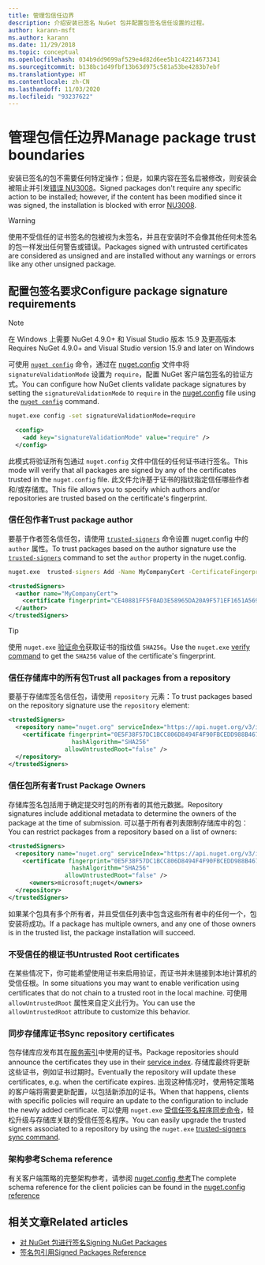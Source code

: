 ```yaml
---
title: 管理包信任边界
description: 介绍安装已签名 NuGet 包并配置包签名信任设置的过程。
author: karann-msft
ms.author: karann
ms.date: 11/29/2018
ms.topic: conceptual
ms.openlocfilehash: 034b9dd9699af529e4d82d6ee5b1c42214673341
ms.sourcegitcommit: b138bc1d49fbf13b63d975c581a53be4283b7ebf
ms.translationtype: HT
ms.contentlocale: zh-CN
ms.lasthandoff: 11/03/2020
ms.locfileid: "93237622"
---
```

# <a name="manage-package-trust-boundaries"></a><span data-ttu-id="37174-103">管理包信任边界</span><span class="sxs-lookup"><span data-stu-id="37174-103">Manage package trust boundaries</span></span>

<span data-ttu-id="37174-104">安装已签名的包不需要任何特定操作；但是，如果内容在签名后被修改，则安装会被阻止并引发[错误 NU3008](../reference/errors-and-warnings/NU3008.md)。</span><span class="sxs-lookup"><span data-stu-id="37174-104">Signed packages don't require any specific action to be installed; however, if the content has been modified since it was signed, the installation is blocked with error [NU3008](../reference/errors-and-warnings/NU3008.md).</span></span>

> [!Warning]
> <span data-ttu-id="37174-105">使用不受信任的证书签名的包被视为未签名，并且在安装时不会像其他任何未签名的包一样发出任何警告或错误。</span><span class="sxs-lookup"><span data-stu-id="37174-105">Packages signed with untrusted certificates are considered as unsigned and are installed without any warnings or errors like any other unsigned package.</span></span>

## <a name="configure-package-signature-requirements"></a><span data-ttu-id="37174-106">配置包签名要求</span><span class="sxs-lookup"><span data-stu-id="37174-106">Configure package signature requirements</span></span>

> [!Note]
> <span data-ttu-id="37174-107">在 Windows 上需要 NuGet 4.9.0+ 和 Visual Studio 版本 15.9 及更高版本</span><span class="sxs-lookup"><span data-stu-id="37174-107">Requires NuGet 4.9.0+ and Visual Studio version 15.9 and later on Windows</span></span>

<span data-ttu-id="37174-108">可使用 [`nuget config`](../reference/cli-reference/cli-ref-config.md) 命令，通过在 [nuget.config](../reference/nuget-config-file.md) 文件中将 `signatureValidationMode` 设置为 `require`，配置 NuGet 客户端包签名的验证方式。</span><span class="sxs-lookup"><span data-stu-id="37174-108">You can configure how NuGet clients validate package signatures by setting the `signatureValidationMode` to `require` in the [nuget.config](../reference/nuget-config-file.md) file using the [`nuget config`](../reference/cli-reference/cli-ref-config.md) command.</span></span>

```cmd
nuget.exe config -set signatureValidationMode=require
```

```xml
  <config>
    <add key="signatureValidationMode" value="require" />
  </config>
```

<span data-ttu-id="37174-109">此模式将验证所有包通过 `nuget.config` 文件中信任的任何证书进行签名。</span><span class="sxs-lookup"><span data-stu-id="37174-109">This mode will verify that all packages are signed by any of the certificates trusted in the `nuget.config` file.</span></span> <span data-ttu-id="37174-110">此文件允许基于证书的指纹指定信任哪些作者和/或存储库。</span><span class="sxs-lookup"><span data-stu-id="37174-110">This file allows you to specify which authors and/or repositories are trusted based on the certificate's fingerprint.</span></span>

### <a name="trust-package-author"></a><span data-ttu-id="37174-111">信任包作者</span><span class="sxs-lookup"><span data-stu-id="37174-111">Trust package author</span></span>

<span data-ttu-id="37174-112">要基于作者签名信任包，请使用 [`trusted-signers`](../reference/cli-reference/cli-ref-trusted-signers.md) 命令设置 nuget.config 中的 `author` 属性。</span><span class="sxs-lookup"><span data-stu-id="37174-112">To trust packages based on the author signature use the [`trusted-signers`](../reference/cli-reference/cli-ref-trusted-signers.md) command to set the `author` property in the nuget.config.</span></span>

```cmd
nuget.exe  trusted-signers Add -Name MyCompanyCert -CertificateFingerprint CE40881FF5F0AD3E58965DA20A9F571EF1651A56933748E1BF1C99E537C4E039 -FingerprintAlgorithm SHA256
```

```xml
<trustedSigners>
  <author name="MyCompanyCert">
    <certificate fingerprint="CE40881FF5F0AD3E58965DA20A9F571EF1651A56933748E1BF1C99E537C4E039" hashAlgorithm="SHA256" allowUntrustedRoot="false" />
  </author>
</trustedSigners>
```

>[!TIP]
><span data-ttu-id="37174-113">使用 `nuget.exe` [验证命令](../reference/cli-reference/cli-ref-verify.md)获取证书的指纹值 `SHA256`。</span><span class="sxs-lookup"><span data-stu-id="37174-113">Use the `nuget.exe` [verify command](../reference/cli-reference/cli-ref-verify.md) to get the `SHA256` value of the certificate's fingerprint.</span></span>


### <a name="trust-all-packages-from-a-repository"></a><span data-ttu-id="37174-114">信任存储库中的所有包</span><span class="sxs-lookup"><span data-stu-id="37174-114">Trust all packages from a repository</span></span>

<span data-ttu-id="37174-115">要基于存储库签名信任包，请使用 `repository` 元素：</span><span class="sxs-lookup"><span data-stu-id="37174-115">To trust packages based on the repository signature use the `repository` element:</span></span>

```xml
<trustedSigners>  
  <repository name="nuget.org" serviceIndex="https://api.nuget.org/v3/index.json">
    <certificate fingerprint="0E5F38F57DC1BCC806D8494F4F90FBCEDD988B4676070...." 
                  hashAlgorithm="SHA256" 
                allowUntrustedRoot="false" />
  </repository>
</trustedSigners>
```

### <a name="trust-package-owners"></a><span data-ttu-id="37174-116">信任包所有者</span><span class="sxs-lookup"><span data-stu-id="37174-116">Trust Package Owners</span></span>

<span data-ttu-id="37174-117">存储库签名包括用于确定提交时包的所有者的其他元数据。</span><span class="sxs-lookup"><span data-stu-id="37174-117">Repository signatures include additional metadata to determine the owners of the package at the time of submission.</span></span> <span data-ttu-id="37174-118">可以基于所有者列表限制存储库中的包：</span><span class="sxs-lookup"><span data-stu-id="37174-118">You can restrict packages from a repository based on a list of owners:</span></span>

```xml
<trustedSigners>  
  <repository name="nuget.org" serviceIndex="https://api.nuget.org/v3/index.json">
    <certificate fingerprint="0E5F38F57DC1BCC806D8494F4F90FBCEDD988B4676070...." 
                  hashAlgorithm="SHA256" 
                allowUntrustedRoot="false" />
      <owners>microsoft;nuget</owners>
  </repository>
</trustedSigners>
```

<span data-ttu-id="37174-119">如果某个包具有多个所有者，并且受信任列表中包含这些所有者中的任何一个，包安装将成功。</span><span class="sxs-lookup"><span data-stu-id="37174-119">If a package has multiple owners, and any one of those owners is in the trusted list, the package installation will succeed.</span></span>

### <a name="untrusted-root-certificates"></a><span data-ttu-id="37174-120">不受信任的根证书</span><span class="sxs-lookup"><span data-stu-id="37174-120">Untrusted Root certificates</span></span>

<span data-ttu-id="37174-121">在某些情况下，你可能希望使用证书来启用验证，而证书并未链接到本地计算机的受信任根。</span><span class="sxs-lookup"><span data-stu-id="37174-121">In some situations you may want to enable verification using certificates that do not chain to a trusted root in the local machine.</span></span> <span data-ttu-id="37174-122">可使用 `allowUntrustedRoot` 属性来自定义此行为。</span><span class="sxs-lookup"><span data-stu-id="37174-122">You can use the `allowUntrustedRoot` attribute to customize this behavior.</span></span>

### <a name="sync-repository-certificates"></a><span data-ttu-id="37174-123">同步存储库证书</span><span class="sxs-lookup"><span data-stu-id="37174-123">Sync repository certificates</span></span>

<span data-ttu-id="37174-124">包存储库应发布其在[服务索引](../api/service-index.md)中使用的证书。</span><span class="sxs-lookup"><span data-stu-id="37174-124">Package repositories should announce the certificates they use in their [service index](../api/service-index.md).</span></span> <span data-ttu-id="37174-125">存储库最终将更新这些证书，例如证书过期时。</span><span class="sxs-lookup"><span data-stu-id="37174-125">Eventually the repository will update these certificates, e.g. when the certificate expires.</span></span> <span data-ttu-id="37174-126">出现这种情况时，使用特定策略的客户端将需要更新配置，以包括新添加的证书。</span><span class="sxs-lookup"><span data-stu-id="37174-126">When that happens, clients with specific policies will require an update to the configuration to include the newly added certificate.</span></span> <span data-ttu-id="37174-127">可以使用 `nuget.exe` [受信任签名程序同步命令](../reference/cli-reference/cli-ref-trusted-signers.md#nuget-trusted-signers-sync--name-name)，轻松升级与存储库关联的受信任签名程序。</span><span class="sxs-lookup"><span data-stu-id="37174-127">You can easily upgrade the trusted signers associated to a repository by using the `nuget.exe` [trusted-signers sync command](../reference/cli-reference/cli-ref-trusted-signers.md#nuget-trusted-signers-sync--name-name).</span></span>

### <a name="schema-reference"></a><span data-ttu-id="37174-128">架构参考</span><span class="sxs-lookup"><span data-stu-id="37174-128">Schema reference</span></span>

<span data-ttu-id="37174-129">有关客户端策略的完整架构参考，请参阅 [nuget.config 参考](../reference/nuget-config-file.md#trustedsigners-section)</span><span class="sxs-lookup"><span data-stu-id="37174-129">The complete schema reference for the client policies can be found in the [nuget.config reference](../reference/nuget-config-file.md#trustedsigners-section)</span></span>

## <a name="related-articles"></a><span data-ttu-id="37174-130">相关文章</span><span class="sxs-lookup"><span data-stu-id="37174-130">Related articles</span></span>

- [<span data-ttu-id="37174-131">对 NuGet 包进行签名</span><span class="sxs-lookup"><span data-stu-id="37174-131">Signing NuGet Packages</span></span>](../create-packages/Sign-a-Package.md)
- [<span data-ttu-id="37174-132">签名包引用</span><span class="sxs-lookup"><span data-stu-id="37174-132">Signed Packages Reference</span></span>](../reference/Signed-Packages-Reference.md)
